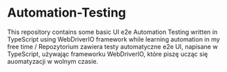 # Automation-Testing

This repository contains some basic UI e2e Automation Testing written in TypeScript using WebDriverIO framework while learning automation in my free time / Repozytorium zawiera testy automatyczne e2e UI, napisane w TypeScript, używając frameworku WebDriverIO, które piszę ucząc się auomatyzacji w wolnym czasie. 
